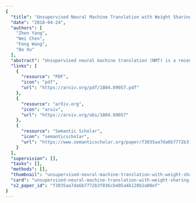 ```yaml
---
{
  "title": "Unsupervised Neural Machine Translation with Weight Sharing",
  "date": "2018-04-24",
  "authors": [
    "Zhen Yang",
    "Wei Chen",
    "Feng Wang",
    "Bo Xu"
  ],
  "abstract": "Unsupervised neural machine translation (NMT) is a recently proposed approach for machine translation which aims to train the model without using any labeled data. The models proposed for unsupervised NMT often use only one shared encoder to map the pairs of sentences from different languages to a shared-latent space, which is weak in keeping the unique and internal characteristics of each language, such as the style, terminology, and sentence structure. To address this issue, we introduce an extension by utilizing two independent encoders but sharing some partial weights which are responsible for extracting high-level representations of the input sentences. Besides, two different generative adversarial networks (GANs), namely the local GAN and global GAN, are proposed to enhance the cross-language translation. With this new approach, we achieve significant improvements on English-German, English-French and Chinese-to-English translation tasks.",
  "links": [
    {
      "resource": "PDF",
      "icon": "pdf",
      "url": "https://arxiv.org/pdf/1804.09057.pdf"
    },
    {
      "resource": "arXiv.org",
      "icon": "arxiv",
      "url": "https://arxiv.org/abs/1804.09057"
    },
    {
      "resource": "Semantic Scholar",
      "icon": "semanticscholar",
      "url": "https://www.semanticscholar.org/paper/f3035aa7da6b7772b3f036cb405a4b128b2a00ef"
    }
  ],
  "supervision": [],
  "tasks": [],
  "methods": [],
  "thumbnail": "unsupervised-neural-machine-translation-with-weight-sharing-thumb.jpg",
  "card": "unsupervised-neural-machine-translation-with-weight-sharing-card.jpg",
  "s2_paper_id": "f3035aa7da6b7772b3f036cb405a4b128b2a00ef"
}
---
```


